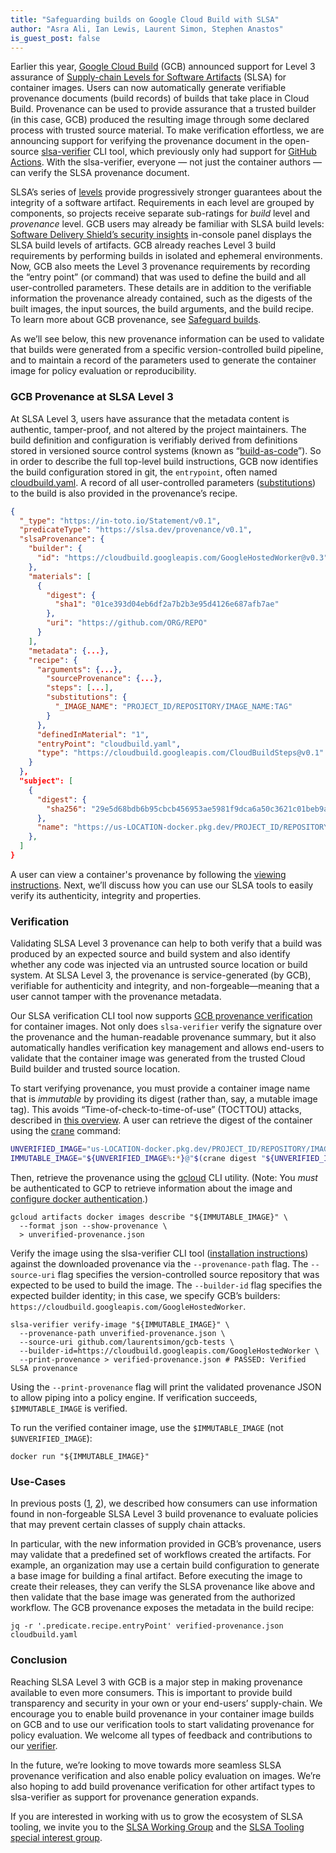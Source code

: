 ```yaml
---
title: "Safeguarding builds on Google Cloud Build with SLSA"
author: "Asra Ali, Ian Lewis, Laurent Simon, Stephen Anastos"
is_guest_post: false
---
```



Earlier this year, [Google Cloud Build](https://cloud.google.com/build/docs/overview) (GCB) announced support for Level 3 assurance of [Supply-chain Levels for Software Artifacts](https://slsa.dev/) (SLSA) for container images. Users can now automatically generate verifiable provenance documents (build records) of builds that take place in Cloud Build. Provenance can be used to provide assurance that a trusted builder (in this case, GCB) produced the resulting image through some declared process with trusted source material. To make verification effortless, we are announcing support for verifying the provenance document in the open-source [slsa-verifier](https://github.com/slsa-framework/slsa-verifier) CLI tool, which previously only had support for [GitHub Actions](https://slsa.dev/blog/2022/06/slsa-github-workflows). With the slsa-verifier, everyone — not just the container authors — can verify the SLSA provenance document.

SLSA’s series of [levels](https://slsa.dev/spec/v0.1/levels) provide progressively stronger guarantees about the integrity of a software artifact.  Requirements in each level are grouped by components, so projects receive separate sub-ratings for _build_ level and _provenance_ level. GCB users may already be familiar with SLSA build levels: [Software Delivery Shield’s security insights](https://cloud.google.com/software-supply-chain-security/docs/sds/overview) in-console panel displays the SLSA build levels of artifacts. GCB already reaches Level 3 build requirements by performing builds in isolated and ephemeral environments. Now, GCB also meets the Level 3 provenance requirements by recording the “entry point” (or command) that was used to define the build and all user-controlled parameters. These details are in addition to the verifiable information the provenance already contained, such as the digests of the built images, the input sources, the build arguments, and the build recipe. To learn more about GCB provenance, see [Safeguard builds](https://cloud.google.com/software-supply-chain-security/docs/safeguard-builds#provenance).

As we’ll see below, this new provenance information can be used to validate that builds were generated from a specific version-controlled build pipeline, and to maintain a record of the parameters used to generate the container image for policy evaluation or reproducibility.

### GCB Provenance at SLSA Level 3

At SLSA Level 3, users have assurance that the metadata content is authentic, tamper-proof, and not altered by the project maintainers. The build definition and configuration is verifiably derived from definitions stored in versioned source control systems (known as “[build-as-code](https://slsa.dev/spec/v0.1/requirements#build-as-code)”). So in order to describe the full top-level build instructions, GCB now identifies the build configuration stored in git, the `entrypoint`, often named [cloudbuild.yaml](https://cloud.google.com/build/docs/configuring-builds/create-basic-configuration).  A record of all user-controlled parameters ([substitutions](https://cloud.google.com/build/docs/configuring-builds/substitute-variable-values)) to the build is also provided in the provenance’s recipe.

```json
{
  "_type": "https://in-toto.io/Statement/v0.1",
  "predicateType": "https://slsa.dev/provenance/v0.1",
  "slsaProvenance": {
    "builder": {
      "id": "https://cloudbuild.googleapis.com/GoogleHostedWorker@v0.3"
    },
    "materials": [
      {
        "digest": {
          "sha1": "01ce393d04eb6df2a7b2b3e95d4126e687afb7ae"
        },
        "uri": "https://github.com/ORG/REPO"
      }
    ],
    "metadata": {...},
    "recipe": {
      "arguments": {...},
        "sourceProvenance": {...},
        "steps": [...],
        "substitutions": {
          "_IMAGE_NAME": "PROJECT_ID/REPOSITORY/IMAGE_NAME:TAG"
        }
      },
      "definedInMaterial": "1",
      "entryPoint": "cloudbuild.yaml",
      "type": "https://cloudbuild.googleapis.com/CloudBuildSteps@v0.1"
    }
  },
  "subject": [
    {
      "digest": {
        "sha256": "29e5d68bdb6b95cbcb456953ae5981f9dca6a50c3621c01beb9a75869bc79bec"
      },
      "name": "https://us-LOCATION-docker.pkg.dev/PROJECT_ID/REPOSITORY/IMAGE_NAME:TAG"
    },
  ]
}
```

A user can view a container's provenance by following the [viewing instructions](https://cloud.google.com/build/docs/securing-builds/view-build-provenance#validate_the_provenance_metadata). Next, we’ll discuss how you can use our SLSA tools to easily verify its authenticity, integrity and properties.

### Verification

Validating SLSA Level 3 provenance can help to both verify that a build was produced by an expected source and build system and also identify whether any code was injected via an untrusted source location or build system. At SLSA Level 3, the provenance is service-generated (by GCB), verifiable for authenticity and integrity, and non-forgeable—meaning that a user cannot tamper with the provenance metadata.

Our SLSA verification CLI tool now supports [GCB provenance verification](https://cloud.google.com/build/docs/securing-builds/view-build-provenance#validate_provenance_using_the_slsa_verifier) for container images. Not only does `slsa-verifier` verify the signature over the provenance and the human-readable provenance summary, but it also automatically handles verification key management and allows end-users to validate that the container image was generated from the trusted Cloud Build builder and trusted source location.

To start verifying provenance, you must provide a container image name that is _immutable_ by providing its digest (rather than, say, a mutable image tag). This avoids “Time-of-check-to-time-of-use” (TOCTTOU) attacks, described in [this overview](https://github.com/slsa-framework/slsa-verifier#toctou-attacks). A user can retrieve the digest of the container using the [crane](https://github.com/google/go-containerregistry/blob/main/cmd/crane/doc/crane.md) command:

```bash
UNVERIFIED_IMAGE="us-LOCATION-docker.pkg.dev/PROJECT_ID/REPOSITORY/IMAGE_NAME:TAG"
IMMUTABLE_IMAGE="${UNVERIFIED_IMAGE%:*}@"$(crane digest "${UNVERIFIED_IMAGE}")"
```

Then, retrieve the provenance using the [gcloud](https://cloud.google.com/sdk/gcloud) CLI utility. (Note: You _must_ be authenticated to GCP to retrieve information about the image and [configure docker authentication](https://cloud.google.com/sdk/gcloud/reference/auth/configure-docker).)

```shell
gcloud artifacts docker images describe "${IMMUTABLE_IMAGE}" \
  --format json --show-provenance \
  > unverified-provenance.json
```

Verify the image using the slsa-verifier CLI tool ([installation instructions](https://github.com/slsa-framework/slsa-verifier#installation)) against the downloaded provenance via the `--provenance-path` flag. The `--source-uri` flag specifies the version-controlled source repository that was expected to be used to build the image. The `--builder-id` flag specifies the expected builder identity; in this case, we specify GCB’s builders: `https://cloudbuild.googleapis.com/GoogleHostedWorker`.

```shell
slsa-verifier verify-image "${IMMUTABLE_IMAGE}" \
  --provenance-path unverified-provenance.json \
  --source-uri github.com/laurentsimon/gcb-tests \
  --builder-id=https://cloudbuild.googleapis.com/GoogleHostedWorker \
  --print-provenance > verified-provenance.json # PASSED: Verified SLSA provenance
```

Using the `--print-provenance` flag will print the validated provenance JSON to allow piping into a policy engine. If verification succeeds, `$IMMUTABLE_IMAGE` is verified.

To run the verified container image, use the `$IMMUTABLE_IMAGE` (not `$UNVERIFIED_IMAGE`):

```shell
docker run "${IMMUTABLE_IMAGE}"
```

### Use-Cases

In previous posts ([1](https://slsa.dev/blog/2022/06/slsa-github-workflows), [2](https://slsa.dev/blog/2022/08/slsa-github-workflows-generic-ga)), we described how consumers can use information found in non-forgeable SLSA Level 3 build provenance to evaluate policies that may prevent certain classes of supply chain attacks.

In particular, with the new information provided in GCB’s provenance, users may validate that a predefined set of workflows created the artifacts. For example, an organization may use a certain build configuration to generate a base image for building a final artifact. Before executing the image to create their releases, they can verify the SLSA provenance like above and then validate that the base image was generated from the authorized workflow. The GCB provenance exposes the metadata in the build recipe:

```shell
jq -r '.predicate.recipe.entryPoint' verified-provenance.json
cloudbuild.yaml
```

### Conclusion

Reaching SLSA Level 3 with GCB is a major step in making provenance available to even more consumers. This is important to provide build transparency and security in your own or your end-users’ supply-chain. We encourage you to enable build provenance in your container image builds on GCB and to use our verification tools to start validating provenance for policy evaluation. We welcome all types of feedback and contributions to our [verifier](https://github.com/slsa-framework/slsa-verifier).

In the future, we’re looking to move towards more seamless SLSA provenance verification and also enable policy evaluation on images. We’re also hoping to add build provenance verification for other artifact types to slsa-verifier as support for provenance generation expands.

If you are interested in working with us to grow the ecosystem of SLSA tooling, we invite you to the [SLSA Working Group](https://slsa.dev/community) and the [SLSA Tooling special interest group](https://slsa.dev/notes/tooling).
